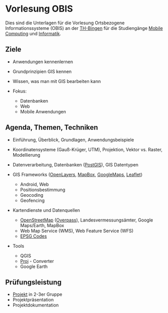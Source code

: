 # Vorlesung OBIS

Dies sind die Unterlagen für die Vorlesung Ortsbezogene Informationssysteme (OBIS) an der [TH-Bingen](https://www.th-bingen.de/home/) für die Studiengänge [Mobile Computing](https://www.th-bingen.de/studium/studiengaenge/mobile-computing/ueberblick/) und [Informatik](https://www.th-bingen.de/studium/studiengaenge/informatik/ueberblick/).

## Ziele

- Anwendungen kennenlernen
- Grundprinzipien GIS kennen
- Wissen, was man mit GIS bearbeiten kann
- Fokus:

  - Datenbanken
  - Web
  - Mobile Anwendungen

## Agenda, Themen, Techniken

- Einführung, Überblick, Grundlagen, Anwendungsbeispiele
- Koordinatensysteme (Gauß-Krüger, UTM), Projektion, Vektor vs. Raster, Modellierung
- Datenverarbeitung, Datenbanken ([PostGIS](http://postgis.net/)), GIS Datentypen
- GIS Frameworks ([OpenLayers](http://openlayers.org/), [MapBox](https://www.mapbox.com/), [GoogleMaps](https://developers.google.com/maps/), [Leaflet](http://leafletjs.com/))

  - Android, Web
  - Positionsbestimmung
  - Geocoding
  - Geofencing

- Kartendienste und Datenquellen

  - [OpenStreetMap](https://www.openstreetmap.org/way/31144335/) ([Overpass](https://overpass-turbo.eu/)), Landesvermessungsämter, Google Maps/Earth, MapBox
  - Web Map Service (WMS), Web Feature Service (WFS)
  - [EPSG Codes](http://spatialreference.org/ref/epsg/)

- Tools

  - QGIS
  - [Proj](http://proj4.org/index.html) - Converter
  - Google Earth

## Prüfungsleistung

- [Projekt](projekt/README.md) in 2-3er Gruppe
- Projektpräsentation
- Projektdokumentation
